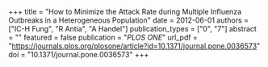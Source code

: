 +++
title = "How to Minimize the Attack Rate during Multiple Influenza Outbreaks in a Heterogeneous Population"
date = 2012-06-01
authors = ["IC-H Fung", "R Antia", "A Handel"]
publication_types = ["0", "7"]
abstract = ""
featured = false
publication = "*PLOS ONE*"
url_pdf = "https://journals.plos.org/plosone/article?id=10.1371/journal.pone.0036573"
doi = "10.1371/journal.pone.0036573"
+++

